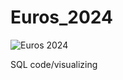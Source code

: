 # Euros_2024
![Euros 2024](https://github.com/user-attachments/assets/66b95b83-8750-4dab-bcf3-a665dc1a2eda)

SQL code/visualizing 

